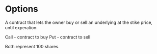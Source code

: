 # Options
A contract that lets the owner buy or sell an underlying at the stike price, until experation.

Call - contract to buy
Put - contract to sell

Both represent 100 shares